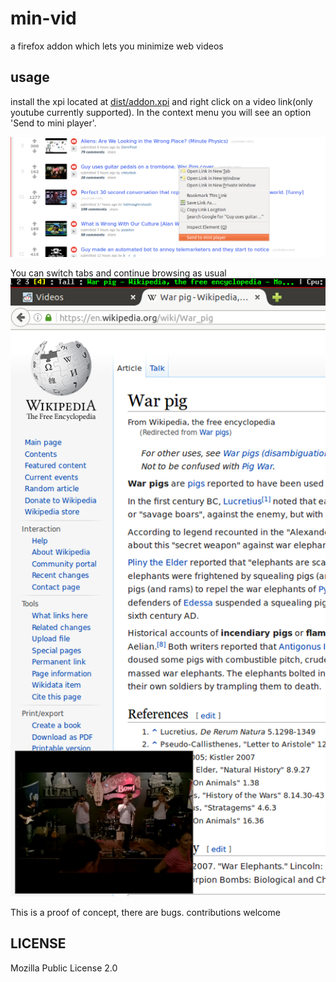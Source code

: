 # min-vid
a firefox addon which lets you minimize web videos

## usage

install the xpi located at [dist/addon.xpi](dist/addon.xpi) and right
click on a video link(only youtube currently supported). In the context
menu you will see an option 'Send to mini player'.

![context menu option](send-to-player.png)

You can switch tabs and continue browsing as usual
![playing example](playing.png)

This is a proof of concept, there are bugs. contributions welcome

## LICENSE
Mozilla Public License 2.0
